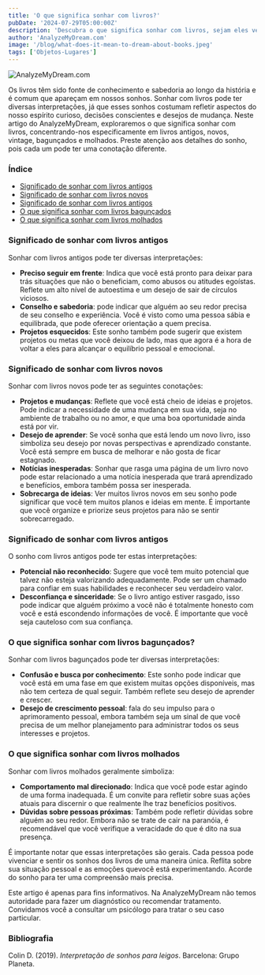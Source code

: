```yaml
---
title: 'O que significa sonhar com livros?'
pubDate: '2024-07-29T05:00:00Z'
description: 'Descubra o que significa sonhar com livros, sejam eles velhos, novos, antigos, bagunçados ou molhados. Explore como esses sonhos refletem seus desejos de mudança, crescimento pessoal e avaliação de relacionamentos.'
author: 'AnalyzeMyDream.com'
image: '/blog/what-does-it-mean-to-dream-about-books.jpeg'
tags: ['Objetos-Lugares']
---
```


![AnalyzeMyDream.com](/blog/what-does-it-mean-to-dream-about-books.jpeg)

Os livros têm sido fonte de conhecimento e sabedoria ao longo da história e é comum que apareçam em nossos sonhos. Sonhar com livros pode ter diversas interpretações, já que esses sonhos costumam refletir aspectos do nosso espírito curioso, decisões conscientes e desejos de mudança. Neste artigo do AnalyzeMyDream, exploraremos o que significa sonhar com livros, concentrando-nos especificamente em livros antigos, novos, vintage, bagunçados e molhados. Preste atenção aos detalhes do sonho, pois cada um pode ter uma conotação diferente.

### Índice

- [Significado de sonhar com livros antigos](#significado-de-sonhar-com-livros-antigos)
- [Significado de sonhar com livros novos](#significado-de-sonhar-com-livros-novos)
- [Significado de sonhar com livros antigos](#significado-de-sonhar-com-livros-antigos)
- [O que significa sonhar com livros bagunçados](#o-que-significa-sonhar-com-livros-de-mensagens)
- [O que significa sonhar com livros molhados](#o-que-significa-sonhar-com-livros-molhados)

### Significado de sonhar com livros antigos

Sonhar com livros antigos pode ter diversas interpretações:

- **Preciso seguir em frente**: Indica que você está pronto para deixar para trás situações que não o beneficiam, como abusos ou atitudes egoístas. Reflete um alto nível de autoestima e um desejo de sair de círculos viciosos.
- **Conselho e sabedoria**: pode indicar que alguém ao seu redor precisa de seu conselho e experiência. Você é visto como uma pessoa sábia e equilibrada, que pode oferecer orientação a quem precisa.
- **Projetos esquecidos**: Este sonho também pode sugerir que existem projetos ou metas que você deixou de lado, mas que agora é a hora de voltar a eles para alcançar o equilíbrio pessoal e emocional.

### Significado de sonhar com livros novos

Sonhar com livros novos pode ter as seguintes conotações:

- **Projetos e mudanças**: Reflete que você está cheio de ideias e projetos. Pode indicar a necessidade de uma mudança em sua vida, seja no ambiente de trabalho ou no amor, e que uma boa oportunidade ainda está por vir.
- **Desejo de aprender**: Se você sonha que está lendo um novo livro, isso simboliza seu desejo por novas perspectivas e aprendizado constante. Você está sempre em busca de melhorar e não gosta de ficar estagnado.
- **Notícias inesperadas**: Sonhar que rasga uma página de um livro novo pode estar relacionado a uma notícia inesperada que trará aprendizado e benefícios, embora também possa ser inesperada.
- **Sobrecarga de ideias**: Ver muitos livros novos em seu sonho pode significar que você tem muitos planos e ideias em mente. É importante que você organize e priorize seus projetos para não se sentir sobrecarregado.

### Significado de sonhar com livros antigos

O sonho com livros antigos pode ter estas interpretações:

- **Potencial não reconhecido**: Sugere que você tem muito potencial que talvez não esteja valorizando adequadamente. Pode ser um chamado para confiar em suas habilidades e reconhecer seu verdadeiro valor.
- **Desconfiança e sinceridade**: Se o livro antigo estiver rasgado, isso pode indicar que alguém próximo a você não é totalmente honesto com você e está escondendo informações de você. É importante que você seja cauteloso com sua confiança.

### O que significa sonhar com livros bagunçados?

Sonhar com livros bagunçados pode ter diversas interpretações:

- **Confusão e busca por conhecimento**: Este sonho pode indicar que você está em uma fase em que existem muitas opções disponíveis, mas não tem certeza de qual seguir. Também reflete seu desejo de aprender e crescer.
- **Desejo de crescimento pessoal**: fala do seu impulso para o aprimoramento pessoal, embora também seja um sinal de que você precisa de um melhor planejamento para administrar todos os seus interesses e projetos.

### O que significa sonhar com livros molhados

Sonhar com livros molhados geralmente simboliza:

- **Comportamento mal direcionado**: Indica que você pode estar agindo de uma forma inadequada. É um convite para refletir sobre suas ações atuais para discernir o que realmente lhe traz benefícios positivos.
- **Dúvidas sobre pessoas próximas**: Também pode refletir dúvidas sobre alguém ao seu redor. Embora não se trate de cair na paranóia, é recomendável que você verifique a veracidade do que é dito na sua presença.

É importante notar que essas interpretações são gerais. Cada pessoa pode vivenciar e sentir os sonhos dos livros de uma maneira única. Reflita sobre sua situação pessoal e as emoções quevocê está experimentando. Acorde do sonho para ter uma compreensão mais precisa.

Este artigo é apenas para fins informativos. Na AnalyzeMyDream não temos autoridade para fazer um diagnóstico ou recomendar tratamento. Convidamos você a consultar um psicólogo para tratar o seu caso particular.

### Bibliografia

Colin D. (2019). *Interpretação de sonhos para leigos*. Barcelona: Grupo Planeta.